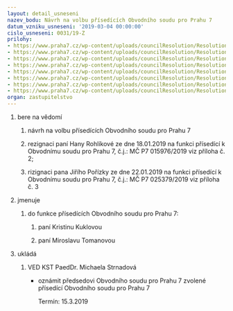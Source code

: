 ```yaml
---
layout: detail_usneseni
nazev_bodu: Návrh na volbu přísedících Obvodního soudu pro Prahu 7
datum_vzniku_usneseni: '2019-03-04 00:00:00'
cislo_usneseni: 0031/19-Z
prilohy:
- https://www.praha7.cz/wp-content/uploads/councilResolution/Resolutions/30660/export/Duvodovazprava_KuklovaTomanova_ZMCP7_ZVEREJNIT~434372.doc
- https://www.praha7.cz/wp-content/uploads/councilResolution/Resolutions/30660/export/Rohlikova_rezignace_18012019_VEREJNA~434371.pdf
- https://www.praha7.cz/wp-content/uploads/councilResolution/Resolutions/30660/export/Porizka_rezignace_22012019_VEREJNA~434369.pdf
- https://www.praha7.cz/wp-content/uploads/councilResolution/Resolutions/30660/export/OSP7_akceptacnidopis_25012019_VEREJNA~434367.pdf
- https://www.praha7.cz/wp-content/uploads/councilResolution/Resolutions/30660/export/soud~434365.pdf
- https://www.praha7.cz/wp-content/uploads/councilResolution/Resolutions/30660/export/Kuklova_CV_ZVEREJNIT~434670.pdf
- https://www.praha7.cz/wp-content/uploads/councilResolution/Resolutions/30660/export/Tomanova_CV_ZVEREJNIT~434678.pdf
- https://www.praha7.cz/wp-content/uploads/councilResolution/Resolutions/30660/export/export~434719.pdf
organ: zastupitelstvo
---
```

<OL class=urzList_view id=urzList>
<LI class=urzClass1><SPAN name="1">bere na vědomí</SPAN> 
<OL class="urzOlClass decimal ">
<LI class=urzClass2 style="TEXT-ALIGN: left"><SPAN>
<P>návrh na volbu&nbsp;přísedících Obvodního soudu pro Prahu 7</P></SPAN></LI>
<LI class=urzClass2 style="TEXT-ALIGN: left"><SPAN>
<P>rezignaci paní Hany Rohlíkové ze dne 18.01.2019 na funkci přísedící k Obvodnímu soudu pro Prahu 7, č.j.: MČ P7 015976/2019 viz příloha č. 2;</P></SPAN></LI>
<LI class=urzClass2 style="TEXT-ALIGN: left"><SPAN>
<P>rizignaci pana Jiřího Pořízky ze dne 22.01.2019 na funkci přísedící k Obvodnímu soudu pro Prahu 7, č.j.: MČ P7 025379/2019 viz příloha č. 3</P></SPAN></LI></OL></LI>
<LI class=urzClass1><SPAN name="5">jmenuje</SPAN> 
<OL class="urzOlClass decimal ">
<LI class=urzClass2 style="TEXT-ALIGN: left"><SPAN>
<P>do funkce přísedících Obvodního soudu pro Prahu 7:</P></SPAN>
<OL class=urzUlClass>
<LI class=urzClass3 style="TEXT-ALIGN: left"><SPAN>
<P>paní Kristinu Kuklovou</P></SPAN></LI>
<LI class=urzClass3 style="TEXT-ALIGN: left"><SPAN>
<P>paní Miroslavu Tomanovou</P></SPAN></LI></OL></LI></OL></LI>
<LI class=urzClass1 id=urzUkoly><SPAN name="1">ukládá</SPAN>
<OL class=urzOlClass>
<LI class=urzClass2><SPAN>
<P>VED KST PaedDr. Michaela Strnadová</P></SPAN>
<UL class=urzUlClass>
<LI class=urzClass3><SPAN>
<P>oznámit předsedovi Obvodního soudu pro Prahu 7 zvolené přísedící Obvodního soudu pro Prahu 7</P></SPAN><SPAN class=urzUkolTermin>Termín:&nbsp;15.3.2019</SPAN></LI></UL></LI></OL></LI></OL>